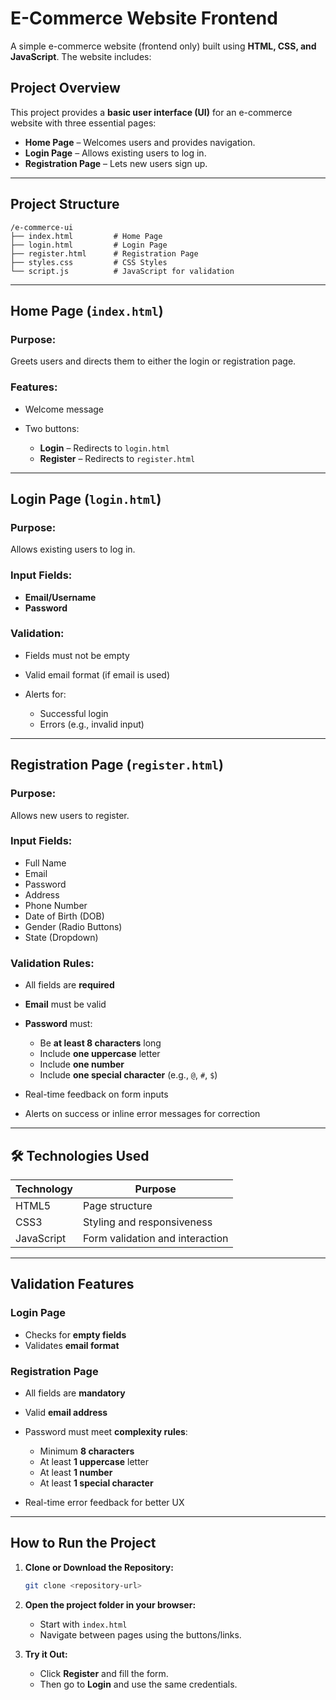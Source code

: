 #  E-Commerce Website Frontend

A simple e-commerce website (frontend only) built using **HTML, CSS, and JavaScript**. The website includes:

##  Project Overview

This project provides a **basic user interface (UI)** for an e-commerce website with three essential pages:

* **Home Page** – Welcomes users and provides navigation.
* **Login Page** – Allows existing users to log in.
* **Registration Page** – Lets new users sign up.
---

##  Project Structure

```
/e-commerce-ui
├── index.html         # Home Page
├── login.html         # Login Page
├── register.html      # Registration Page
├── styles.css         # CSS Styles
└── script.js          # JavaScript for validation
```

---

##  Home Page (`index.html`)

### **Purpose:**

Greets users and directs them to either the login or registration page.

### **Features:**

* Welcome message
* Two buttons:

  *  **Login** – Redirects to `login.html`
  *  **Register** – Redirects to `register.html`

---

##  Login Page (`login.html`)

### **Purpose:**

Allows existing users to log in.

### **Input Fields:**

* **Email/Username**
* **Password**

### **Validation:**

* Fields must not be empty
* Valid email format (if email is used)
* Alerts for:

  * Successful login
  * Errors (e.g., invalid input)

---

## Registration Page (`register.html`)

### **Purpose:**

Allows new users to register.

### **Input Fields:**

* Full Name
* Email
* Password
* Address
* Phone Number
* Date of Birth (DOB)
* Gender (Radio Buttons)
* State (Dropdown)

### **Validation Rules:**

* All fields are **required**
* **Email** must be valid
* **Password** must:

  * Be **at least 8 characters** long
  * Include **one uppercase** letter
  * Include **one number**
  * Include **one special character** (e.g., `@`, `#`, `$`)
* Real-time feedback on form inputs
* Alerts on success or inline error messages for correction

---

## 🛠 Technologies Used

| Technology | Purpose                         |
| ---------- | ------------------------------- |
| HTML5      | Page structure                  |
| CSS3       | Styling and responsiveness      |
| JavaScript | Form validation and interaction |

---

##  Validation Features

###  Login Page

* Checks for **empty fields**
* Validates **email format**

### Registration Page

* All fields are **mandatory**
* Valid **email address**
* Password must meet **complexity rules**:

  * Minimum **8 characters**
  * At least **1 uppercase** letter
  * At least **1 number**
  * At least **1 special character**
* Real-time error feedback for better UX

---

##  How to Run the Project

1. **Clone or Download the Repository:**

   ```bash
   git clone <repository-url>
   ```

2. **Open the project folder in your browser:**

   * Start with `index.html`
   * Navigate between pages using the buttons/links.

3. **Try it Out:**

   * Click **Register** and fill the form.
   * Then go to **Login** and use the same credentials.


